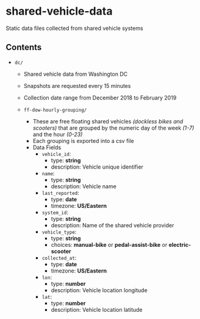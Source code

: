 shared-vehicle-data
===================

Static data files collected from shared vehicle systems

## Contents

- `dc/`
    - Shared vehicle data from Washington DC
    - Snapshots are requested every 15 minutes
    - Collection date range from December 2018 to February 2019

    - `ff-dow-hourly-grouping/`
        - These are free floating shared vehicles *(dockless bikes and scooters)* that are grouped by the numeric day of the week *(1-7)* and the hour *(0-23)*
        - Each grouping is exported into a csv file
        - Data Fields
            - `vehicle_id`:
                - type: **string**
                - description: Vehicle unique identifier
            - `name`:
                - type: **string**
                - description: Vehicle name
            - `last_reported`:
                - type: **date**
                - timezone: **US/Eastern**
            - `system_id`:
                - type: **string**
                - description: Name of the shared vehicle provider
            - `vehicle_type`:
                - type: **string**
                - choices: **manual-bike** or **pedal-assist-bike** or **electric-scooter**
            - `collected_at`:
                - type: **date**
                - timezone: **US/Eastern**
            - `lon`:
                - type: **number**
                - description: Vehicle location longitude
            - `lat`:
                - type: **number**
                - description: Vehicle location latitude

